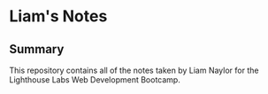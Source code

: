 # Liam's Notes
## Summary
This repository contains all of the notes taken by Liam Naylor for the Lighthouse Labs Web Development Bootcamp.